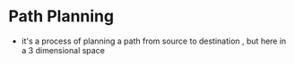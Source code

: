 # Path Planning 
- it's a process of planning a path from source to destination , but here in a 3 dimensional space 
